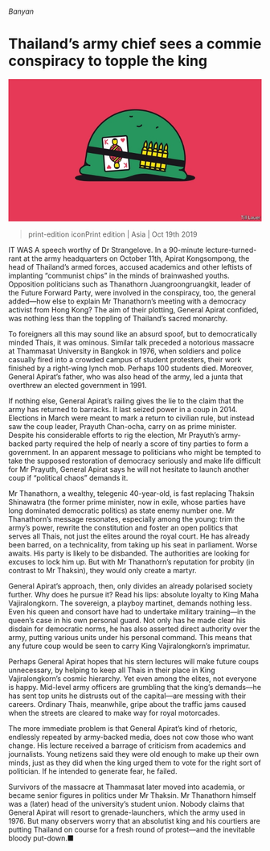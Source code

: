 ###### Banyan

# Thailand’s army chief sees a commie conspiracy to topple the king 

![image](images/20191019_ASD001_1.jpg) 

> print-edition iconPrint edition | Asia | Oct 19th 2019 

IT WAS A speech worthy of Dr Strangelove. In a 90-minute lecture-turned-rant at the army headquarters on October 11th, Apirat Kongsompong, the head of Thailand’s armed forces, accused academics and other leftists of implanting “communist chips” in the minds of brainwashed youths. Opposition politicians such as Thanathorn Juangroongruangkit, leader of the Future Forward Party, were involved in the conspiracy, too, the general added—how else to explain Mr Thanathorn’s meeting with a democracy activist from Hong Kong? The aim of their plotting, General Apirat confided, was nothing less than the toppling of Thailand’s sacred monarchy. 

To foreigners all this may sound like an absurd spoof, but to democratically minded Thais, it was ominous. Similar talk preceded a notorious massacre at Thammasat University in Bangkok in 1976, when soldiers and police casually fired into a crowded campus of student protesters, their work finished by a right-wing lynch mob. Perhaps 100 students died. Moreover, General Apirat’s father, who was also head of the army, led a junta that overthrew an elected government in 1991. 

If nothing else, General Apirat’s railing gives the lie to the claim that the army has returned to barracks. It last seized power in a coup in 2014. Elections in March were meant to mark a return to civilian rule, but instead saw the coup leader, Prayuth Chan-ocha, carry on as prime minister. Despite his considerable efforts to rig the election, Mr Prayuth’s army-backed party required the help of nearly a score of tiny parties to form a government. In an apparent message to politicians who might be tempted to take the supposed restoration of democracy seriously and make life difficult for Mr Prayuth, General Apirat says he will not hesitate to launch another coup if “political chaos” demands it. 

Mr Thanathorn, a wealthy, telegenic 40-year-old, is fast replacing Thaksin Shinawatra (the former prime minister, now in exile, whose parties have long dominated democratic politics) as state enemy number one. Mr Thanathorn’s message resonates, especially among the young: trim the army’s power, rewrite the constitution and foster an open politics that serves all Thais, not just the elites around the royal court. He has already been barred, on a technicality, from taking up his seat in parliament. Worse awaits. His party is likely to be disbanded. The authorities are looking for excuses to lock him up. But with Mr Thanathorn’s reputation for probity (in contrast to Mr Thaksin), they would only create a martyr. 

General Apirat’s approach, then, only divides an already polarised society further. Why does he pursue it? Read his lips: absolute loyalty to King Maha Vajiralongkorn. The sovereign, a playboy martinet, demands nothing less. Even his queen and consort have had to undertake military training—in the queen’s case in his own personal guard. Not only has he made clear his disdain for democratic norms, he has also asserted direct authority over the army, putting various units under his personal command. This means that any future coup would be seen to carry King Vajiralongkorn’s imprimatur. 

Perhaps General Apirat hopes that his stern lectures will make future coups unnecessary, by helping to keep all Thais in their place in King Vajiralongkorn’s cosmic hierarchy. Yet even among the elites, not everyone is happy. Mid-level army officers are grumbling that the king’s demands—he has sent top units he distrusts out of the capital—are messing with their careers. Ordinary Thais, meanwhile, gripe about the traffic jams caused when the streets are cleared to make way for royal motorcades. 

The more immediate problem is that General Apirat’s kind of rhetoric, endlessly repeated by army-backed media, does not cow those who want change. His lecture received a barrage of criticism from academics and journalists. Young netizens said they were old enough to make up their own minds, just as they did when the king urged them to vote for the right sort of politician. If he intended to generate fear, he failed. 

Survivors of the massacre at Thammasat later moved into academia, or became senior figures in politics under Mr Thaksin. Mr Thanathorn himself was a (later) head of the university’s student union. Nobody claims that General Apirat will resort to grenade-launchers, which the army used in 1976. But many observers worry that an absolutist king and his courtiers are putting Thailand on course for a fresh round of protest—and the inevitable bloody put-down.■ 

